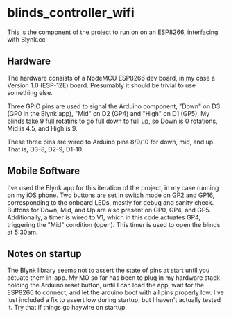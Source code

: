 # blinds_controller_wifi
This is the component of the project to run on on an ESP8266, interfacing with Blynk.cc

## Hardware
The hardware consists of a NodeMCU ESP8266 dev board, in my case a Version 1.0 (ESP-12E) board. Presumably it should be trivial to use something else.

Three GPIO pins are used to signal the Arduino component, "Down" on D3 (GP0 in the Blynk app), "Mid" on D2 (GP4) and "High" on D1 (GP5). My blinds take 9 full rotatins to go full down to full up, so Down is 0 rotations, Mid is 4.5, and High is 9.

These three pins are wired to Arduino pins 8/9/10 for down, mid, and up. That is, D3-8, D2-9, D1-10.

## Mobile Software
I've used the Blynk app for this iteration of the project, in my case running on my iOS phone. Two buttons are set in switch mode on GP2 and GP16, corresponding to the onboard LEDs, mostly for debug and sanity check. Buttons for Down, Mid, and Up are also present on GP0, GP4, and GP5. Additionally, a timer is wired to V1, which in this code actuates GP4, triggering the "Mid" condition (open). This timer is used to open the blinds at 5:30am.

## Notes on startup
The Blynk library seems not to assert the state of pins at start until you actuate them in-app. My MO so far has been to plug in my hardware stack holding the Arduino reset button, until I can load the app, wait for the ESP8266 to connect, and let the arduino boot with all pins properly low. I've just included a fix to assert low during startup, but I haven't actually tested it. Try that if things go haywire on startup.